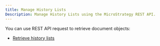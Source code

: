 ```yaml
---
title: Manage History Lists
Description: Manage History Lists using the MicroStrategy REST API.
---
```


<Available since="2021 Update 8" />

You can use REST API request to retrieve document objects:

- [Retrieve history lists](get-history-list/get-history-list.md)

